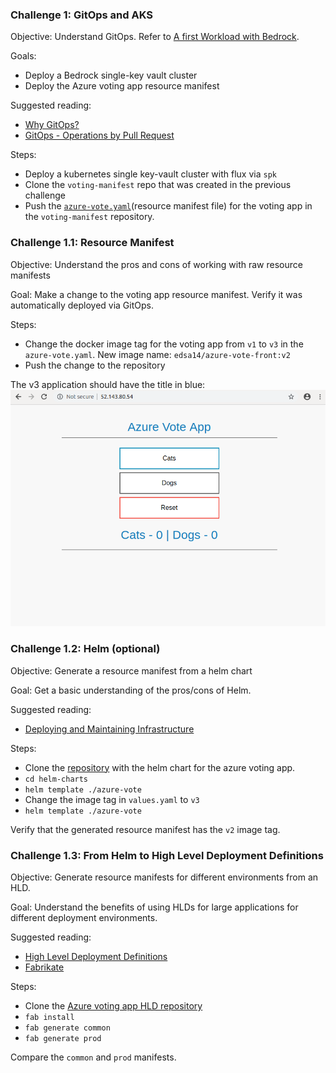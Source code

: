 ### Challenge 1: GitOps and AKS
Objective: Understand GitOps. Refer to [A first Workload with Bedrock](https://github.com/microsoft/bedrock/tree/docs_spk/docs/firstWorkload).

Goals:
- Deploy a Bedrock single-key vault cluster
- Deploy the Azure voting app resource manifest

Suggested reading:
- [Why GitOps?](https://github.com/microsoft/bedrock/blob/docs_spk/docs/why-gitops.md)
- [GitOps - Operations by Pull Request](https://www.weave.works/blog/gitops-operations-by-pull-request)

Steps:
- Deploy a kubernetes single key-vault cluster with flux via `spk`
- Clone the `voting-manifest` repo that was created in the previous challenge
- Push the [`azure-vote.yaml`](azure-vote.yaml)(resource manifest file) for the voting app in the `voting-manifest` repository.


### Challenge 1.1: Resource Manifest
Objective: Understand the pros and cons of working with raw resource manifests

Goal: Make a change to the voting app resource manifest. Verify it was automatically deployed via GitOps.

Steps:
- Change the docker image tag for the voting app from `v1` to `v3` in the `azure-vote.yaml`. New image name: `edsa14/azure-vote-front:v2`
- Push the change to the repository

The v3 application should have the title in blue:
![voting app v2](./images/azure-vote-v2.png)


### Challenge 1.2: Helm (optional)
Objective: Generate a resource manifest from a helm chart

Goal: Get a basic understanding of the pros/cons of Helm.

Suggested reading:
- [Deploying and Maintaining Infrastructure](https://github.com/microsoft/bedrock/blob/docs_spk/docs/infrastructure.md)

Steps:
- Clone the [repository](https://github.com/edaena/helm-charts) with the helm chart for the azure voting app. 
- `cd helm-charts`
- `helm template ./azure-vote`
- Change the image tag in `values.yaml` to `v3`
- `helm template ./azure-vote`

Verify that the generated resource manifest has the `v2` image tag.


### Challenge 1.3: From Helm to High Level Deployment Definitions
Objective: Generate resource manifests for different environments from an HLD.

Goal: Understand the benefits of using HLDs for large applications for different deployment environments.

Suggested reading:
- [High Level Deployment Definitions](https://github.com/microsoft/bedrock/blob/docs_spk/docs/high-level-definitions.md)
- [Fabrikate](https://github.com/microsoft/bedrock/tree/docs_spk/docs/fabrikate)

Steps:
- Clone the [Azure voting app HLD repository](https://github.com/edaena/azure-vote-hld)
- `fab install`
- `fab generate common`
- `fab generate prod`

Compare the `common` and `prod` manifests.
